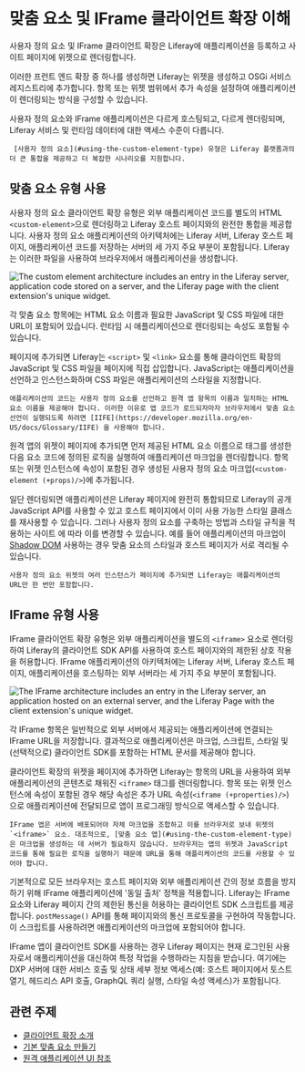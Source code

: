 # 맞춤 요소 및 IFrame 클라이언트 확장 이해

사용자 정의 요소 및 IFrame 클라이언트 확장은 Liferay에 애플리케이션을 등록하고 사이트 페이지에 위젯으로 렌더링합니다.

이러한 프런트 엔드 확장 중 하나를 생성하면 Liferay는 위젯을 생성하고 OSGi 서비스 레지스트리에 추가합니다. 항목 또는 위젯 범위에서 추가 속성을 설정하여 애플리케이션이 렌더링되는 방식을 구성할 수 있습니다.

사용자 정의 요소와 IFrame 애플리케이션은 다르게 호스팅되고, 다르게 렌더링되며, Liferay 서비스 및 런타임 데이터에 대한 액세스 수준이 다릅니다.

```{tip}
 [사용자 정의 요소](#using-the-custom-element-type) 유형은 Liferay 플랫폼과의 더 큰 통합을 제공하고 더 복잡한 시나리오를 지원합니다.
```

## 맞춤 요소 유형 사용

사용자 정의 요소 클라이언트 확장 유형은 외부 애플리케이션 코드를 별도의 HTML `<custom-element>`으로 렌더링하고 Liferay 호스트 페이지와의 완전한 통합을 제공합니다. 사용자 정의 요소 애플리케이션의 아키텍처에는 Liferay 서버, Liferay 호스트 페이지, 애플리케이션 코드를 저장하는 서버의 세 가지 주요 부분이 포함됩니다. Liferay는 이러한 파일을 사용하여 브라우저에서 애플리케이션을 생성합니다.

![The custom element architecture includes an entry in the Liferay server, application code stored on a server, and the Liferay page with the client extension's unique widget.](./understanding-custom-element-and-iframe-client-extensions/images/02.png)

각 맞춤 요소 항목에는 HTML 요소 이름과 필요한 JavaScript 및 CSS 파일에 대한 URL이 포함되어 있습니다. 런타임 시 애플리케이션으로 렌더링되는 속성도 포함될 수 있습니다.

페이지에 추가되면 Liferay는 `<script>` 및 `<link>` 요소를 통해 클라이언트 확장의 JavaScript 및 CSS 파일을 페이지에 직접 삽입합니다. JavaScript는 애플리케이션을 선언하고 인스턴스화하며 CSS 파일은 애플리케이션의 스타일을 지정합니다.

```{important}
애플리케이션의 코드는 사용자 정의 요소를 선언하고 원격 앱 항목의 이름과 일치하는 HTML 요소 이름을 제공해야 합니다. 이러한 이유로 앱 코드가 로드되자마자 브라우저에서 맞춤 요소 선언이 실행되도록 하려면 [IIFE](https://developer.mozilla.org/en-US/docs/Glossary/IIFE) 을 사용해야 합니다.
```

원격 앱의 위젯이 페이지에 추가되면 먼저 제공된 HTML 요소 이름으로 태그를 생성한 다음 요소 코드에 정의된 로직을 실행하여 애플리케이션 마크업을 렌더링합니다. 항목 또는 위젯 인스턴스에 속성이 포함된 경우 생성된 사용자 정의 요소 마크업(`<custom-element (+props)/>`)에 추가됩니다.

일단 렌더링되면 애플리케이션은 Liferay 페이지에 완전히 통합되므로 Liferay의 공개 JavaScript API를 사용할 수 있고 호스트 페이지에서 이미 사용 가능한 스타일 클래스를 재사용할 수 있습니다. 그러나 사용자 정의 요소를 구축하는 방법과 스타일 규칙을 적용하는 사이트
에 따라 이를 변경할 수 있습니다. 예를 들어 애플리케이션의 마크업이 [Shadow DOM](https://developer.mozilla.org/en-US/docs/Web/Web_Components/Using_shadow_DOM) 사용하는 경우 맞춤 요소의 스타일과 호스트 페이지가 서로 격리될 수 있습니다.

```{note}
사용자 정의 요소 위젯의 여러 인스턴스가 페이지에 추가되면 Liferay는 애플리케이션의 URL만 한 번만 포함합니다.
```

## IFrame 유형 사용

IFrame 클라이언트 확장 유형은 외부 애플리케이션을 별도의 `<iframe>` 요소로 렌더링하여 Liferay의 클라이언트 SDK API를 사용하여 호스트 페이지와의 제한된 상호 작용을 허용합니다. IFrame 애플리케이션의 아키텍처에는 Liferay 서버, Liferay 호스트 페이지, 애플리케이션을 호스팅하는 외부 서버라는 세 가지 주요 부분이 포함됩니다.

![The IFrame architecture includes an entry in the Liferay server, an application hosted on an external server, and the Liferay Page with the client extension's unique widget.](./understanding-custom-element-and-iframe-client-extensions/images/01.png)

각 IFrame 항목은 일반적으로 외부 서버에서 제공되는 애플리케이션에 연결되는 IFrame URL을 저장합니다. 결과적으로 애플리케이션은 마크업, 스크립트, 스타일 및 (선택적으로) 클라이언트 SDK를 포함하는 HTML 문서를 제공해야 합니다.

클라이언트 확장의 위젯을 페이지에 추가하면 Liferay는 항목의 URL을 사용하여 외부 애플리케이션의 콘텐츠로 채워진 `<iframe>` 태그를 렌더링합니다. 항목 또는 위젯 인스턴스에 속성이 포함된 경우 해당 속성은 추가 URL 속성(`<iframe (+properties)/>`)으로 애플리케이션에 전달되므로 앱이 프로그래밍 방식으로 액세스할 수 있습니다.

```{note}
IFrame 앱은 서버에 배포되어야 자체 마크업을 조합하고 이를 브라우저로 보내 위젯의 `<iframe>` 요소. 대조적으로, [맞춤 요소 앱](#using-the-custom-element-type) 은 마크업을 생성하는 데 서버가 필요하지 않습니다. 브라우저는 앱의 위젯과 JavaScript 코드를 통해 필요한 로직을 실행하기 때문에 URL을 통해 애플리케이션의 코드를 사용할 수 있어야 합니다.
```

기본적으로 모든 브라우저는 호스트 페이지와 외부 애플리케이션 간의 정보 흐름을 방지하기 위해 IFrame 애플리케이션에 '동일 출처' 정책을 적용합니다. Liferay는 IFrame 요소와 Liferay 페이지 간의 제한된 통신을 허용하는 클라이언트 SDK 스크립트를 제공합니다. `postMessage()` API를 통해 페이지와의 통신 프로토콜을 구현하여 작동합니다. 이 스크립트를 사용하려면 애플리케이션의 마크업에 포함되어야 합니다.

IFrame 앱이 클라이언트 SDK를 사용하는 경우 Liferay 페이지는 현재 로그인된 사용자로서 애플리케이션을 대신하여 특정 작업을 수행하라는 지침을 받습니다. 여기에는 DXP 서버에 대한 서비스 호출 및 상태 세부 정보 액세스(예: 호스트 페이지에서 토스트 열기, 헤드리스 API 호출, GraphQL 쿼리 실행, 스타일 속성 액세스)가 포함됩니다.

## 관련 주제

* [클라이언트 확장 소개](../../client-extensions.md) 
* [기본 맞춤 요소 만들기](./tutorials/creating-a-basic-custom-element.md) 
* [원격 애플리케이션 UI 참조](./client-extensions-ui-reference.md) 

